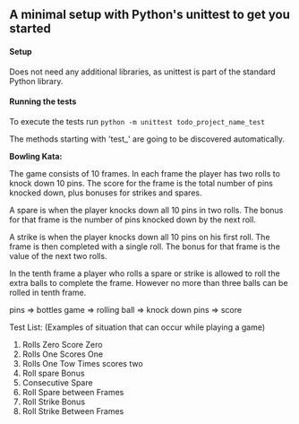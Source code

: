 ## A minimal setup with Python's unittest to get you started

#### Setup

Does not need any additional libraries, as unittest is part of the
standard Python library.


#### Running the tests

To execute the tests run `python -m unittest todo_project_name_test`

The methods starting with 'test_' are going to be discovered automatically.


**Bowling Kata:**

The game consists of 10 frames.
In each frame the player has two rolls to knock down 10 pins.
The score for the frame is the total number of pins knocked down, plus bonuses for strikes and spares.

A spare is when the player knocks down all 10 pins in two rolls.
The bonus for that frame is the number of pins knocked down by the next roll.

A strike is when the player knocks down all 10 pins on his first roll.
The frame is then completed with a single roll.
The bonus for that frame is the value of the next two rolls.

In the tenth frame a player who rolls a spare or strike is allowed to roll the extra balls to complete the frame.
However no more than three balls can be rolled in tenth frame.

pins => bottles
game => rolling ball => knock down pins => score

Test List: (Examples of situation that can occur while playing a game)
1. Rolls Zero Score Zero
2. Rolls One Scores One
3. Rolls One Tow Times scores two
4. Roll spare Bonus
5. Consecutive Spare
6. Roll Spare between Frames
7. Roll Strike Bonus
8. Roll Strike Between Frames


